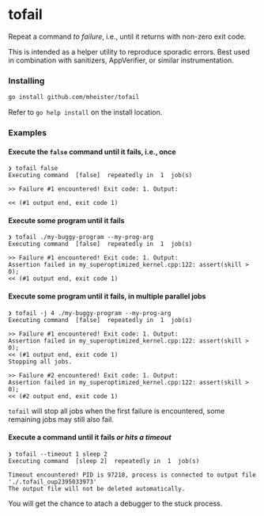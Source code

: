 # tofail

Repeat a command *to failure*, i.e., until it returns with non-zero exit code.

This is intended as a helper utility to reproduce sporadic errors. Best used in
combination with sanitizers, AppVerifier, or similar instrumentation.

### Installing

```sh
go install github.com/mheister/tofail
```

Refer to `go help install` on the install location.

### Examples

#### Execute the `false` command until it fails, i.e., once
```console
❯ tofail false
Executing command  [false]  repeatedly in  1  job(s)

>> Failure #1 encountered! Exit code: 1. Output:

<< (#1 output end, exit code 1)
```

#### Execute some program until it fails
```console
❯ tofail ./my-buggy-program --my-prog-arg
Executing command  [false]  repeatedly in  1  job(s)

>> Failure #1 encountered! Exit code: 1. Output:
Assertion failed in my_superoptimized_kernel.cpp:122: assert(skill > 0);
<< (#1 output end, exit code 1)
```

#### Execute some program until it fails, in multiple parallel jobs
```console
❯ tofail -j 4 ./my-buggy-program --my-prog-arg
Executing command  [false]  repeatedly in  1  job(s)

>> Failure #1 encountered! Exit code: 1. Output:
Assertion failed in my_superoptimized_kernel.cpp:122: assert(skill > 0);
<< (#1 output end, exit code 1)
Stopping all jobs.

>> Failure #2 encountered! Exit code: 1. Output:
Assertion failed in my_superoptimized_kernel.cpp:122: assert(skill > 0);
<< (#2 output end, exit code 1)
```
`tofail` will stop all jobs when the first failure is encountered, some remaining jobs may
still also fail.

#### Execute a command until it fails *or hits a timeout*
```console
❯ tofail --timeout 1 sleep 2
Executing command  [sleep 2]  repeatedly in  1  job(s)

Timeout encountered! PID is 97218, process is connected to output file './.tofail_oup2395033973'
The output file will not be deleted automatically.
```
You will get the chance to atach a debugger to the stuck process.
